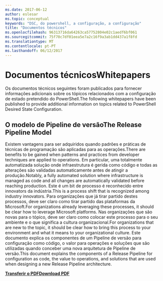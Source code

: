 ```yaml
---
ms.date: 2017-06-12
author: eslesar
ms.topic: conceptual
keywords: "DSC, do powershell, a configuração, a configuração"
title: "Documentos técnicos"
ms.openlocfilehash: 96313716da64263ca57752804e02c1aedf6bf061
ms.sourcegitcommit: 75f70c7df01eea5e7a2c16f9a3ab1dd437a1f8fd
ms.translationtype: MT
ms.contentlocale: pt-PT
ms.lasthandoff: 06/12/2017
---
```

# <a name="whitepapers"></a><span data-ttu-id="4cfaa-103">Documentos técnicos</span><span class="sxs-lookup"><span data-stu-id="4cfaa-103">Whitepapers</span></span>

<span data-ttu-id="4cfaa-104">Os documentos técnicos seguintes foram publicados para fornecer informações adicionais sobre os tópicos relacionados com a configuração de estado pretendido do PowerShell.</span><span class="sxs-lookup"><span data-stu-id="4cfaa-104">The following whitepapers have been published to provide additional information on topics related to PowerShell Desired State Configuration.</span></span>

## <a name="the-release-pipeline-model"></a><span data-ttu-id="4cfaa-105">O modelo de Pipeline de versão</span><span class="sxs-lookup"><span data-stu-id="4cfaa-105">The Release Pipeline Model</span></span>
<span data-ttu-id="4cfaa-106">Existem vantagens para ser adquiridos quando padrões e práticas de técnicas de programação são aplicadas para as operações.</span><span class="sxs-lookup"><span data-stu-id="4cfaa-106">There are benefits to be gained when patterns and practices from developer techniques are applied to operations.</span></span> <span data-ttu-id="4cfaa-107">Em particular, uma totalmente automatizada solução onde infraestrutura é gerida como código e todas as alterações são validadas automaticamente antes de atingir a produção.</span><span class="sxs-lookup"><span data-stu-id="4cfaa-107">Notably, a fully automated solution where infrastructure is managed as code and all changes are automatically validated before reaching production.</span></span> <span data-ttu-id="4cfaa-108">Este é um bit de processo é reconhecido entre innovators da indústria.</span><span class="sxs-lookup"><span data-stu-id="4cfaa-108">This is a process shift that is recognized among industry innovators.</span></span> <span data-ttu-id="4cfaa-109">Para organizações que já tirar partido destes processos, deve ser claro como tirar partido das plataformas da Microsoft.</span><span class="sxs-lookup"><span data-stu-id="4cfaa-109">For organizations already leveraging these processes, it should be clear how to leverage Microsoft platforms.</span></span> <span data-ttu-id="4cfaa-110">Nas organizações que são novas para o tópico, deve ser claro como colocar este processo para o seu ambiente e o que significa a cultura organizacional.</span><span class="sxs-lookup"><span data-stu-id="4cfaa-110">For organizations that are new to the topic, it should be clear how to bring this process to your environment and what it means to your organizational culture.</span></span> <span data-ttu-id="4cfaa-111">Este documento explica os componentes de um Pipeline de versão para configuração como código, o valor para operações e soluções que são utilizadas quando conceber uma nova arquitetura de Pipeline de versão.</span><span class="sxs-lookup"><span data-stu-id="4cfaa-111">This document explains the components of a Release Pipeline for configuration as code, the value to operations, and solutions that are used when designing a new Release Pipeline architecture.</span></span> 

<span data-ttu-id="4cfaa-112">**[Transferir o PDF](http://aka.ms/thereleasepipelinemodelpdf)**</span><span class="sxs-lookup"><span data-stu-id="4cfaa-112">**[Download PDF](http://aka.ms/thereleasepipelinemodelpdf)**</span></span>

